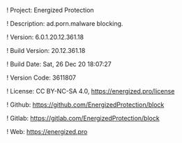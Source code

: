 ! Project: Energized Protection

! Description: ad.porn.malware blocking.

! Version: 6.0.1.20.12.361.18

! Build Version: 20.12.361.18

! Build Date: Sat, 26 Dec 20 18:07:27

! Version Code: 3611807

! License: CC BY-NC-SA 4.0, https://energized.pro/license

! Github: https://github.com/EnergizedProtection/block

! Gitlab: https://gitlab.com/EnergizedProtection/block


! Web: https://energized.pro
